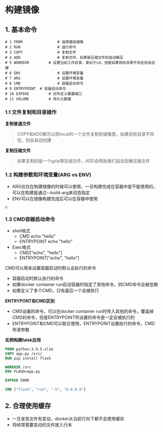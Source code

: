 # 构建镜像

## 1. 基本命令

```shell
# 1 FROM 				# 选择基础镜像
# 2 RUN  				# 运行命令
# 3 COPY 				# 复制文件
# 4 ADD  				# 复制文件，如果是压缩文件则自动解压
# 5 WORKDIR 		# 设置当前工作目录，类似于cd，但是如果目标目录不存在则会创建
# 6 ENV					# 设置环境变量
# 7 ARG					# 设置环境变量
# 8 CMD					# 容器启动命令
# 9 ENTRYPOINT	# 容器启动命令
# 10 EXPOSE			# 对外定义暴露端口
# 11 VOLUME 		# 持久化数据
```

### 1.1 文件复制和目录操作

**复制普通文件**

> COPY和ADD都可以把local的一个文件复制到镜像里，如果目标目录不存在，则会自动创建

**复制压缩文件**

> 如果复制的是一个gzip等压缩文件，ADD会帮助我们自动去解压缩文件

### 1.2 构建参数和环境变量(ARG vs ENV)

* ARG仅仅在构建镜像的时候可以使用，一旦构建完成在容器中是不能使用的，可以在构建是通过--build-arg来动态指定
* ENV可以在镜像构建完成后可以在容器中使用

<img src="https://mynotes-1252832980.cos.ap-shanghai.myqcloud.com/image-20220317113950638.png" style="zoom:50%;" />

### 1.3 CMD容器启动命令

* shell格式
    * CMD echo "hello"
    * ENTRYPOINT echo "hello"
* Exec格式
    * CMD["echo", "hello"]
    * ENTRYPOINT["echo", "hello"]

CMD可以用来设置容器启动时默认会执行的命令

* 容器启动时默认执行的命令
* 如果docker container run启动容器时指定了其他命令，则CMD命令会被忽略
* 如果定义了多个CMD，只有最后一个会被执行

**ENTRYPONT和CMD区别**

* CMD设置的命令，可以在docker container run时传入其他的命令，覆盖掉CMD的命令，但是ENTRYPOINT所设置的命令是一定会被执行的
* ENTRYPOINT和CMD可以联合使用，ENTRYPOINT设置执行的命令，CMD传递参数

**实例构建falsk应用**

```dockerfile
FROM python:3.9.5-slim
COPY app.py /src/
RUN pip install flask

WORKDIR /src
ENV FLASH=app.py

EXPOSE 5000
 
CMD ["flask", "run", "-h", "0.0.0.0"]
```

## 2. 合理使用缓存

* 一旦发现文件有变动，docker从当前行向下都不会使用缓存
* 将经常需要变动的文件放入行末
